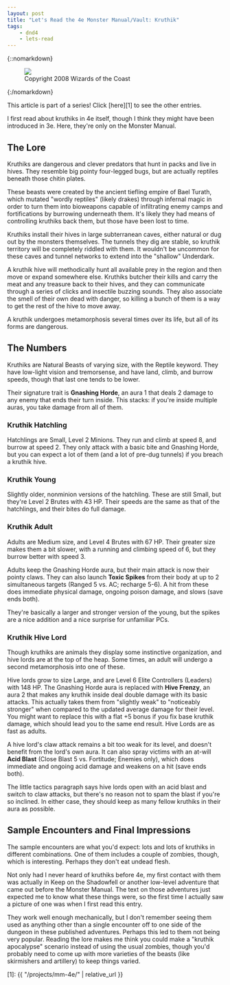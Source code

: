 ```yaml
---
layout: post
title: "Let's Read the 4e Monster Manual/Vault: Kruthik"
tags:
    - dnd4
    - lets-read
---
```


{::nomarkdown}
<figure class="center">
  <img src="{{ "/assets/wir-mm-4e-kruthik.png" | absolute_url }}"/>
  <figcaption>
    Copyright 2008 Wizards of the Coast
  </figcaption>
</figure>
{:/nomarkdown}

This article is part of a series! Click [here][1] to see the other entries.

I first read about kruthiks in 4e itself, though I think they might have been
introduced in 3e. Here, they're only on the Monster Manual.

## The Lore

Kruthiks are dangerous and clever predators that hunt in packs and live in
hives. They resemble big pointy four-legged bugs, but are actually reptiles
beneath those chitin plates.

These beasts were created by the ancient tiefling empire of Bael Turath, which
mutated "wordly reptiles" (likely drakes) through infernal magic in order to
turn them into bioweapons capable of infiltrating enemy camps and fortifications
by burrowing underneath them. It's likely they had means of controlling kruthiks
back them, but those have been lost to time.

Kruthiks install their hives in large subterranean caves, either natural or dug
out by the monsters themselves. The tunnels they dig are stable, so kruthik
territory will be completely riddled with them. It wouldn't be uncommon for
these caves and tunnel networks to extend into the "shallow" Underdark.

A kruthik hive will methodically hunt all available prey in the region and then
move or expand somewhere else. Kruthiks butcher their kills and carry the meat
and any treasure back to their hives, and they can communicate through a series
of clicks and insectile buzzing sounds. They also associate the smell of their
own dead with danger, so killing a bunch of them is a way to get the rest of the
hive to move away.

A kruthik undergoes metamorphosis several times over its life, but all of its
forms are dangerous.

## The Numbers

Kruthiks are Natural Beasts of varying size, with the Reptile keyword. They have
low-light vision and tremorsense, and have land, climb, and burrow speeds,
though that last one tends to be lower.

Their signature trait is **Gnashing Horde**, an aura 1 that deals 2 damage to
any enemy that ends their turn inside. This stacks: if you're inside multiple
auras, you take damage from all of them.

### Kruthik Hatchling

Hatchlings are Small, Level 2 Minions. They run and climb at speed 8, and burrow
at speed 2. They only attack with a basic bite and Gnashing Horde, but you can
expect a lot of them (and a lot of pre-dug tunnels) if you breach a kruthik
hive.

### Kruthik Young

Slightly older, nonminion versions of the hatchling. These are still Small, but
they're Level 2 Brutes with 43 HP. Their speeds are the same as that of the
hatchlings, and their bites do full damage.

### Kruthik Adult

Adults are Medium size, and Level 4 Brutes with 67 HP. Their greater size makes
them a bit slower, with a running and climbing speed of 6, but they burrow
better with speed 3.

Adults keep the Gnashing Horde aura, but their main attack is now their pointy
claws. They can also launch **Toxic Spikes** from their body at up to 2
simultaneous targets (Ranged 5 vs. AC; recharge 5-6). A hit from these does
immediate physical damage, ongoing poison damage, and slows (save ends both).

They're basically a larger and stronger version of the young, but the spikes are
a nice addition and a nice surprise for unfamiliar PCs.

### Kruthik Hive Lord

Though kruthiks are animals they display some instinctive organization, and hive
lords are at the top of the heap. Some times, an adult will undergo a second
metamorphosis into one of these.

Hive lords grow to size Large, and are Level 6 Elite Controllers (Leaders) with
148 HP. The Gnashing Horde aura is replaced with **Hive Frenzy**, an aura 2 that
makes any kruthik inside deal double damage with its basic attacks. This
actually takes them from "slightly weak" to "noticeably stronger" when compared
to the updated average damage for their level. You might want to replace this
with a flat +5 bonus if you fix base kruthik damage, which should lead you to
the same end result. Hive Lords are as fast as adults.

A hive lord's claw attack remains a bit too weak for its level, and doesn't
benefit from the lord's own aura. It can also spray victims with an at-will
**Acid Blast** (Close Blast 5 vs. Fortitude; Enemies only), which does immediate
and ongoing acid damage and weakens on a hit (save ends both).

The little tactics paragraph says hive lords open with an acid blast and switch
to claw attacks, but there's no reason not to spam the blast if you're so
inclined. In either case, they should keep as many fellow kruthiks in their aura
as possible.

## Sample Encounters and Final Impressions

The sample encounters are what you'd expect: lots and lots of kruthiks in
different combinations. One of them includes a couple of zombies, though, which
is interesting. Perhaps they don't eat undead flesh.

Not only had I never heard of kruthiks before 4e, my first contact with them was
actually in Keep on the Shadowfell or another low-level adventure that came out
before the Monster Manual. The text on those adventures just expected me to know
what these things were, so the first time I actually saw a picture of one was
when I first read this entry.

They work well enough mechanically, but I don't remember seeing them used as
anything other than a single encounter off to one side of the dungeon in these
published adventures. Perhaps this led to them not being very popular. Reading
the lore makes me think you could make a "kruthik apocalypse" scenario instead
of using the usual zombies, though you'd probably need to come up with more
varieties of the beasts (like skirmishers and artillery) to keep things varied.

[1]: {{ "/projects/mm-4e/" | relative_url }}
